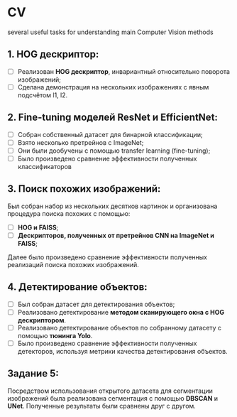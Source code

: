# CV
several useful tasks for understanding main Computer Vision methods

## 1. HOG дескриптор:
- [ ] Реализован **HOG дескриптор**, инвариантный относительно поворота изображений;
- [ ] Сделана демонстрация на нескольких изображениях с явным подсчётом l1, l2.

## 2. Fine-tuning моделей **ResNet** и **EfficientNet**: 
- [ ] Собран собственный датасет для бинарной классификации; 
- [ ] Взято несколько претрейнов с  ImageNet; 
- [ ] Они были дообучены с помощью transfer learning (fine-tuning); 
- [ ] Было произведено сравнение эффективности полученных классификаторов

## 3. Поиск похожих изображений: 
Был собран набор из нескольких десятков картинок и организована процедура поиска похожих с помощью: 
- [ ]  **HOG и FAISS**; 
- [ ]  **Дескрипторов, полученных от претрейнов CNN на ImageNet и FAISS**; 

Далее было произведено сравнение эффективности полученных реализаций поиска похожих изображений.

## 4. Детектирование объектов: 
- [ ] Был собран датасет для детектирования объектов; 
- [ ] Реализовано детектирование **методом сканирующего окна с HOG дескриптором**. 
- [ ] Реализовано детектирование объектов по собранному датасету с помощью **тюнинга Yolo**. 
- [ ] Было произведено сравнение эффективности полученных детекторов, используя метрики качества детектирования объектов.

## Задание 5:
Посредством использования открытого датасета для сегментации изображений была реализована сегментация с помощью **DBSCAN** и **UNet**. Полученные результаты были сравнены друг с другом.
